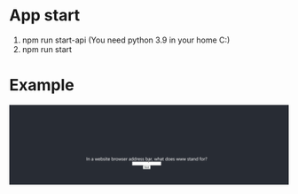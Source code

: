 # App start
1. npm run start-api (You need python 3.9 in your home C:\)
2. npm run start

# Example
![](React_App_Using_Flask_And_Rust.gif)
